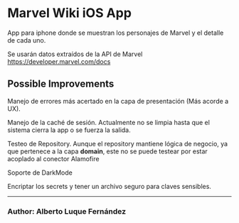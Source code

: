 # Marvel Wiki iOS App

App para iphone donde se muestran los personajes de Marvel y el detalle de cada uno.

Se usarán datos extraídos de la API de Marvel https://developer.marvel.com/docs

## Possible Improvements

Manejo de errores más acertado en la capa de presentación (Más acorde a UX).

Manejo de la caché de sesión. Actualmente no se limpia hasta que el sistema cierra la app o se fuerza la salida.

Testeo de Repository. Aunque el repository mantiene lógica de negocio, ya que pertenece a la capa **domain**, este no se puede testear por estar acoplado al conector Alamofire

Soporte de DarkMode

Encriptar los secrets y tener un archivo seguro para claves sensibles.

---

### Author: Alberto Luque Fernández